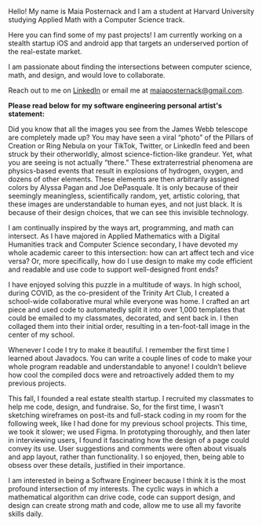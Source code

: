 Hello! My name is Maia Posternack and I am a student at Harvard University studying Applied Math with a Computer Science track. 

Here you can find some of my past projects! I am currently working on a stealth startup iOS and android app that targets an underserved portion of the real-estate market. 

I am passionate about finding the intersections between computer science, math, and design, and would love to collaborate. 

Reach out to me on [LinkedIn](https://www.linkedin.com/in/maia-posternack/) or email me at maiaposternack@gmail.com.

 <strong> Please read below for my software engineering personal artist's statement:</strong>

Did you know that all the images you see from the James Webb telescope are completely made up? You may have seen a viral “photo” of the Pillars of Creation or Ring Nebula on your TikTok, Twitter, or LinkedIn feed and been struck by their otherworldly, almost science-fiction-like grandeur. Yet, what you are seeing is not actually “there.” These extraterrestrial phenomena are physics-based events that result in explosions of hydrogen, oxygen, and dozens of other elements. These elements are then arbitrarily assigned colors by Alyssa Pagan and Joe DePasquale. It is only because of their seemingly meaningless, scientifically random, yet, artistic coloring, that these images are understandable to human eyes, and not just black. It is because of their design choices, that we can see this invisible technology. 

I am continually inspired by the ways art, programming, and math can intersect. As I have majored in Applied Mathematics with a Digital Humanities track and Computer Science secondary, I have devoted my whole academic career to this intersection: how can art affect tech and vice versa? Or, more specifically, how do I use design to make my code efficient and readable and use code to support well-designed front ends? 

I have enjoyed solving this puzzle in a multitude of ways. In high school, during COVID, as the co-president of the Trinity Art Club, I created a school-wide collaborative mural while everyone was home. I crafted an art piece and used code to automatedly split it into over 1,000 templates that could be emailed to my classmates, decorated, and sent back in. I then collaged them into their initial order, resulting in a ten-foot-tall image in the center of my school. 

Whenever I code I try to make it beautiful. I remember the first time I learned about Javadocs. You can write a couple lines of code to make your whole program readable and understandable to anyone! I couldn’t believe how cool the compiled docs were and retroactively added them to my previous projects. 

This fall, I founded a real estate stealth startup. I recruited my classmates to help me code, design, and fundraise. So, for the first time, I wasn’t sketching wireframes on post-its and full-stack coding in my room for the following week, like I had done for my previous school projects. This time, we took it slower; we used Figma. In prototyping thoroughly, and then later in interviewing users, I found it fascinating how the design of a page could convey its use. User suggestions and comments were often about visuals and app layout, rather than functionality. I so enjoyed, then, being able to obsess over these details, justified in their importance. 

I am interested in being a Software Engineer because I think it is the most profound intersection of my interests. The cyclic ways in which a mathematical algorithm can drive code, code can support design, and design can create strong math and code, allow me to use all my favorite skills daily. 
